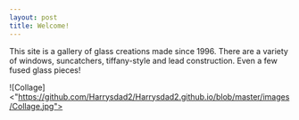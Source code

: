 ```yaml
---
layout: post
title: Welcome!
---
```


This site is a gallery of glass creations made since 1996. There are a variety of windows, suncatchers, tiffany-style and lead construction. Even a few fused glass pieces!

![Collage]<"https://github.com/Harrysdad2/Harrysdad2.github.io/blob/master/images/Collage.jpg">


